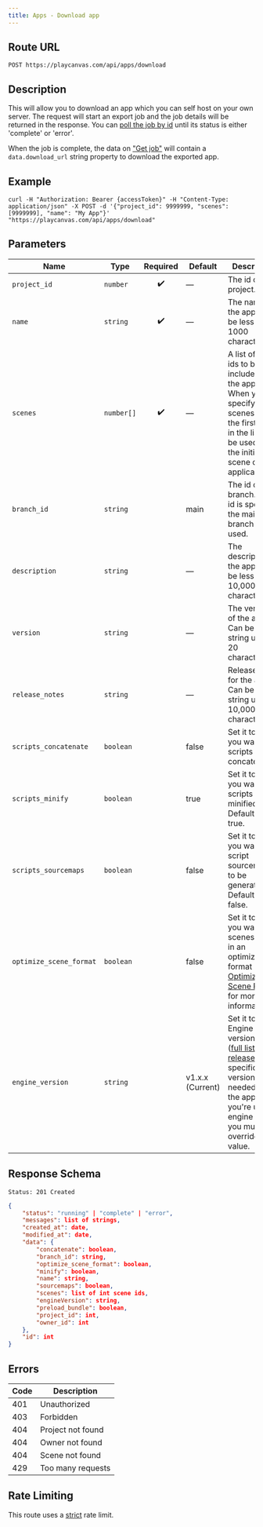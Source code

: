 ```yaml
---
title: Apps - Download app
---
```


## Route URL

```none
POST https://playcanvas.com/api/apps/download
```

## Description

This will allow you to download an app which you can self host on your own server. The request will start an export job and the job details will be returned in the response. You can [poll the job by id][2] until its status is either 'complete' or 'error'.

When the job is complete, the data on ["Get job"][2] will contain a `data.download_url` string property to download the exported app.

## Example

```none
curl -H "Authorization: Bearer {accessToken}" -H "Content-Type: application/json" -X POST -d '{"project_id": 9999999, "scenes": [9999999], "name": "My App"}' "https://playcanvas.com/api/apps/download"
```

## Parameters

| Name                    | Type       | Required | Default   | Description                                                                                                                                                           |
| ----------------------- | ---------- | :------: | --------- | --------------------------------------------------------------------------------------------------------------------------------------------------------------------- |
| ```project_id```            | ```number```   | ✔️        | —                | The id of the project.                                                                                                                                                |
| ```name```                  | ```string```   | ✔️        | —                | The name of the app. Must be less than 1000 characters.                                                                                                               |
| ```scenes```                | ```number[]``` | ✔️        | —                | A list of scene ids to be included in the app. When you specify scenes then the first scene in the list will be used as the initial scene of the application.         |
| ```branch_id```             | ```string```   |           | main             | The id of the branch. If no id is specified the main branch will be used.                                                                                             |
| ```description```           | ```string```   |           | —                | The description of the app. Must be less than 10,000 characters.                                                                                                      |
| ```version```               | ```string```   |           | —                | The version of the app. Can be a string up to 20 characters.                                                                                                          |
| ```release_notes```         | ```string```   |           | —                | Release notes for the app. Can be a string up to 10,000 characters.                                                                                                   |
| ```scripts_concatenate```   | ```boolean```  |           | false            | Set it to true if you want scripts to be concatenated.                                                                                                                |
| ```scripts_minify```        | ```boolean```  |           | true             | Set it to true if you want scripts to be minified. Defaults to true.                                                                                                  |
| ```scripts_sourcemaps```    | ```boolean```  |           | false            | Set it to true if you want script sourcemaps to be generated. Defaults to false.                                                                                      |
| ```optimize_scene_format``` | ```boolean```  |           | false            | Set it to true if you want scenes to be in an optimized format (see [Optimize Scene Format](/user-manual/optimization/optimizing-scene-format) for more information). |
| ```engine_version```        | ```string```   |           | v1.x.x (Current) | Set it to a Engine version string ([full list of releases](https://github.com/playcanvas/engine/releases)) if a specific version is needed for the app. If you're using engine v2, you must override this value.              |

## Response Schema

```none
Status: 201 Created
```

```json
{
    "status": "running" | "complete" | "error",
    "messages": list of strings,
    "created_at": date,
    "modified_at": date,
    "data": {
        "concatenate": boolean,
        "branch_id": string,
        "optimize_scene_format": boolean,
        "minify": boolean,
        "name": string,
        "sourcemaps": boolean,
        "scenes": list of int scene ids,
        "engineVersion": string,
        "preload_bundle": boolean,
        "project_id": int,
        "owner_id": int
    },
    "id": int
}
```

## Errors

| Code | Description       |
| ---- | ----------------- |
| 401  | Unauthorized      |
| 403  | Forbidden         |
| 404  | Project not found |
| 404  | Owner not found   |
| 404  | Scene not found   |
| 429  | Too many requests |

## Rate Limiting

This route uses a [strict][1] rate limit.

[1]: /user-manual/api#rate-limiting
[2]: /user-manual/api/job-get
